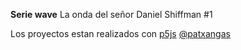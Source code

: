 **Serie wave** La onda del señor Daniel Shiffman  #1

Los proyectos estan realizados con [p5js](http://p5js.org)
[@patxangas](http://twitter.com/patxangas)
